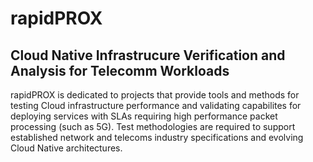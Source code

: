 # rapidPROX

## Cloud Native Infrastrucure Verification and Analysis for Telecomm Workloads

rapidPROX is dedicated to projects that provide tools and methods for testing Cloud infrastructure performance and validating capabilites for deploying services with SLAs requiring high performance packet processing (such as 5G). Test methodologies are required to support established network and telecoms industry specifications and evolving Cloud Native architectures. 


<!--

** TBD **
Contribution guidelines - how can the community get involved?

Useful resources - where can the community find your docs? Is there anything else the community should know?

[Markdown Cheat Sheet](https://www.markdownguide.org/cheat-sheet)

[Markdown for Github](https://docs.github.com/github/writing-on-github/getting-started-with-writing-and-formatting-on-github/basic-writing-and-formatting-syntax)

Fun facts - TBD

-->
